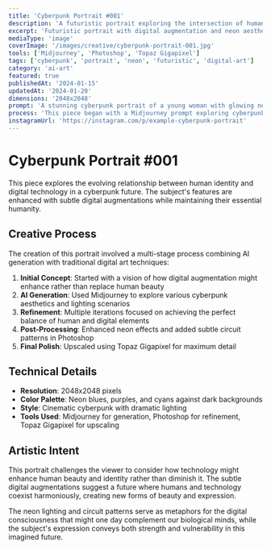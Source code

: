 ```yaml
---
title: 'Cyberpunk Portrait #001'
description: 'A futuristic portrait exploring the intersection of human identity and digital augmentation in a neon-lit cyberpunk aesthetic.'
excerpt: 'Futuristic portrait with digital augmentation and neon aesthetics'
mediaType: 'image'
coverImage: '/images/creative/cyberpunk-portrait-001.jpg'
tools: ['Midjourney', 'Photoshop', 'Topaz Gigapixel']
tags: ['cyberpunk', 'portrait', 'neon', 'futuristic', 'digital-art']
category: 'ai-art'
featured: true
publishedAt: '2024-01-15'
updatedAt: '2024-01-20'
dimensions: '2048x2048'
prompt: 'A stunning cyberpunk portrait of a young woman with glowing neon blue eyes, digital circuit patterns on her skin, holographic hair, dramatic lighting with purple and cyan neon lights, highly detailed, cinematic composition, 8k resolution'
process: 'This piece began with a Midjourney prompt exploring cyberpunk aesthetics. The initial AI generation was refined through multiple iterations, focusing on the balance between human features and digital augmentation. Post-processing in Photoshop enhanced the neon glow effects and added subtle circuit patterns. Topaz Gigapixel was used for final upscaling to ensure crisp detail in the final 2048x2048 output.'
instagramUrl: 'https://instagram.com/p/example-cyberpunk-portrait'
---
```


# Cyberpunk Portrait #001

This piece explores the evolving relationship between human identity and digital technology in a cyberpunk future. The subject's features are enhanced with subtle digital augmentations while maintaining their essential humanity.

## Creative Process

The creation of this portrait involved a multi-stage process combining AI generation with traditional digital art techniques:

1. **Initial Concept**: Started with a vision of how digital augmentation might enhance rather than replace human beauty
2. **AI Generation**: Used Midjourney to explore various cyberpunk aesthetics and lighting scenarios
3. **Refinement**: Multiple iterations focused on achieving the perfect balance of human and digital elements
4. **Post-Processing**: Enhanced neon effects and added subtle circuit patterns in Photoshop
5. **Final Polish**: Upscaled using Topaz Gigapixel for maximum detail

## Technical Details

- **Resolution**: 2048x2048 pixels
- **Color Palette**: Neon blues, purples, and cyans against dark backgrounds
- **Style**: Cinematic cyberpunk with dramatic lighting
- **Tools Used**: Midjourney for generation, Photoshop for refinement, Topaz Gigapixel for upscaling

## Artistic Intent

This portrait challenges the viewer to consider how technology might enhance human beauty and identity rather than diminish it. The subtle digital augmentations suggest a future where humans and technology coexist harmoniously, creating new forms of beauty and expression.

The neon lighting and circuit patterns serve as metaphors for the digital consciousness that might one day complement our biological minds, while the subject's expression conveys both strength and vulnerability in this imagined future.

